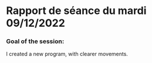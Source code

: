 # Rapport de séance du mardi 09/12/2022

### Goal of the session: 

I created a new program, with clearer movements.
